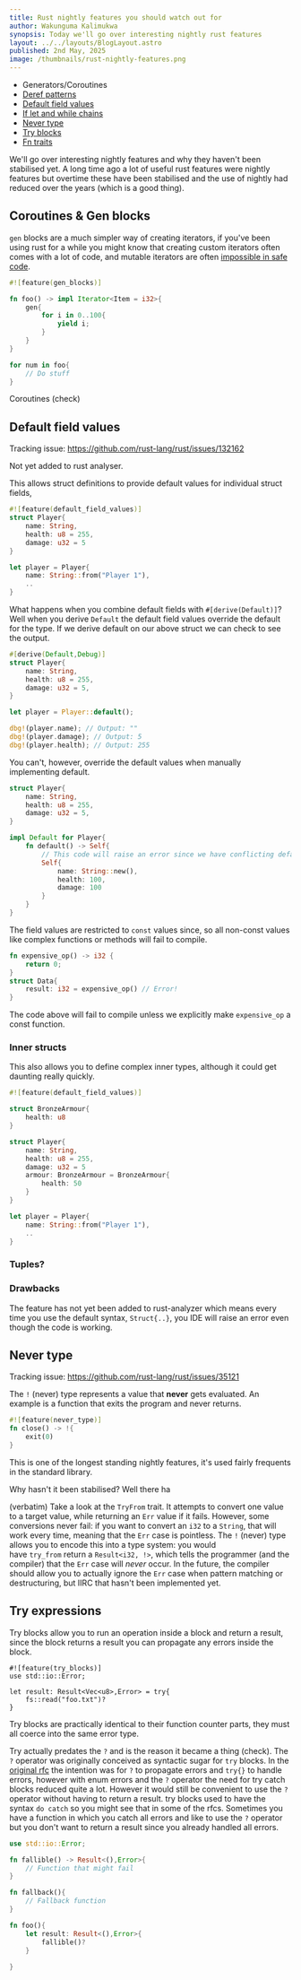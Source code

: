 ```yaml
---
title: Rust nightly features you should watch out for
author: Wakunguma Kalimukwa
synopsis: Today we'll go over interesting nightly rust features
layout: ../../layouts/BlogLayout.astro
published: 2nd May, 2025
image: /thumbnails/rust-nightly-features.png
---
```


- Generators/Coroutines
- [Deref patterns](https://github.com/rust-lang/rust/issues/87121)
- [Default field values](https://github.com/rust-lang/rust/issues/132162)
- [If let and while chains](https://github.com/rust-lang/rust/issues/53667)
- [Never type](https://github.com/rust-lang/rust/issues/35121)
- [Try blocks](https://github.com/rust-lang/rust/issues/31436)
- [Fn traits](https://github.com/rust-lang/rust/issues/29625)

We'll go over interesting nightly features and why they haven't been stabilised yet. A long time ago a lot of useful rust features were nightly features but overtime these have been stabilised and the use of nightly had reduced over the years (which is a good thing).

## Coroutines & Gen blocks
`gen` blocks are a much simpler way of creating iterators, if you've been using rust for a while you might know that creating custom iterators often comes with a lot of code, and mutable iterators are often [impossible in safe code](https://rust-unofficial.github.io/too-many-lists/second-iter-mut.html).

```rust 
#![feature(gen_blocks)]

fn foo() -> impl Iterator<Item = i32>{
	gen{
		for i in 0..100{
			yield i;
		}
	}
}

for num in foo{
	// Do stuff
}
```

Coroutines (check)

## Default field values

Tracking issue: https://github.com/rust-lang/rust/issues/132162

Not yet added to rust analyser.

This allows struct definitions to provide default values for individual struct fields,

```rust
#![feature(default_field_values)]
struct Player{
	name: String,
	health: u8 = 255,
	damage: u32 = 5
}

let player = Player{
	name: String::from("Player 1"),
	..
}
```

What happens when you combine default fields with `#[derive(Default)]`? Well when you derive `Default` the default field values override the default for the type. If we derive default on our above struct we can check to see the output.

```rust
#[derive(Default,Debug)]
struct Player{
	name: String,
	health: u8 = 255,
	damage: u32 = 5,
}

let player = Player::default();

dbg!(player.name); // Output: ""
dbg!(player.damage); // Output: 5
dbg!(player.health); // Output: 255
```

You can't, however, override the default values when manually implementing default.

```rust
struct Player{
	name: String,
	health: u8 = 255,
	damage: u32 = 5,
}

impl Default for Player{
	fn default() -> Self{
		// This code will raise an error since we have conflicting default values
		Self{
			name: String::new(),
			health: 100,
			damage: 100
		}
	}
}
```

The field values are restricted to `const` values since, so all non-const values like complex functions or methods will fail to compile.

```rust
fn expensive_op() -> i32 {
	return 0;
}
struct Data{
	result: i32 = expensive_op() // Error!
}
```

The code above will fail to compile unless we explicitly make `expensive_op` a const function.
### Inner structs
This also allows you to define complex inner types, although it could get daunting really quickly.

```rust
#![feature(default_field_values)]

struct BronzeArmour{
	health: u8
}

struct Player{
	name: String,
	health: u8 = 255,
	damage: u32 = 5
	armour: BronzeArmour = BronzeArmour{
		health: 50
	}
}

let player = Player{
	name: String::from("Player 1"),
	..
}
```

### Tuples?
### Drawbacks
The feature has not yet been added to rust-analyzer which means every time you use the default syntax, `Struct{..}`, you IDE will raise an error even though the code is working. 

## Never type
Tracking issue: https://github.com/rust-lang/rust/issues/35121

The `!` (never) type represents a value that **never** gets evaluated. An example is a function that exits the program and never returns.

```rust
#![feature(never_type)]
fn close() -> !{
	exit(0)
}
```

This is one of the longest standing nightly features, it's used fairly frequents in the standard library.

Why hasn't it been stabilised? Well there ha

(verbatim) Take a look at the `TryFrom` trait. It attempts to convert one value to a target value, while returning an `Err` value if it fails. However, some conversions never fail: if you want to convert an `i32` to a `String`, that will work every time, meaning that the `Err` case is pointless. The `!` (never) type allows you to encode this into a type system: you would have `try_from` return a `Result<i32, !>`, which tells the programmer (and the compiler) that the `Err` case will _never_ occur. In the future, the compiler should allow you to actually ignore the `Err` case when pattern matching or destructuring, but IIRC that hasn't been implemented yet.

## Try expressions
Try blocks allow you to run an operation inside a block and return a result, since the block returns a result you can propagate any errors inside the block.

```
#![feature(try_blocks)]
use std::io::Error;

let result: Result<Vec<u8>,Error> = try{
	fs::read("foo.txt")?
}
```

Try blocks are practically identical to their function counter parts, they must all coerce into the same error type.

Try actually predates the `?` and is the reason it became a thing (check). The `?` operator was originally conceived as syntactic sugar for `try` blocks. In the [original rfc](https://github.com/rust-lang/rfcs/blob/master/text/0243-trait-based-exception-handling.md) the intention was for `?` to propagate errors and `try{}` to handle errors, however with enum errors and the `?` operator the need for try catch blocks reduced quite a lot. However it would still be convenient to use the `?` operator without having to return a result. try blocks used to have the syntax `do catch` so you might see that in some of the rfcs. Sometimes you have a function in which you catch all errors and like to use the `?` operator but you don't want to return a result since you already handled all errors.

```rust 
use std::io::Error;

fn fallible() -> Result<(),Error>{
	// Function that might fail
}

fn fallback(){
	// Fallback function
}

fn foo(){
	let result: Result<(),Error>{
		fallible()?
	}
	
}
```

